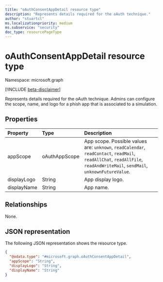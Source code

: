 ```yaml
---
title: "oAuthConsentAppDetail resource type"
description: "Represents details required for the oAuth technique."
author: "stuartcl"
ms.localizationpriority: medium
ms.subservice: "security"
doc_type: resourcePageType
---
```


# oAuthConsentAppDetail resource type

Namespace: microsoft.graph

[!INCLUDE [beta-disclaimer](../../includes/beta-disclaimer.md)]

Represents details required for the oAuth technique. Admins can configure the scope, name, and logo for a phish app that is associated to a simulation.

## Properties

|Property|Type|Description|
|:---|:---|:---|
|appScope|oAuthAppScope|App scope. Possible values are: `unknown`, `readCalendar`, `readContact`, `readMail`, `readAllChat`, `readAllFile`, `readAndWriteMail`, `sendMail`, `unknownFutureValue`.|
|displayLogo|String|App display logo.|
|displayName|String|App name.|

## Relationships

None.

## JSON representation

The following JSON representation shows the resource type.

<!-- {
  "blockType": "resource",
  "@odata.type": "microsoft.graph.oAuthConsentAppDetail"
}
-->
``` json
{
  "@odata.type": "#microsoft.graph.oAuthConsentAppDetail",
  "appScope": "String",
  "displayLogo": "String",
  "displayName": "String"
}
```
